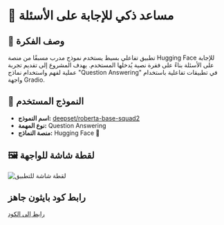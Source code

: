 # 🤖 مساعد ذكي للإجابة على الأسئلة

## 📌 وصف الفكرة
تطبيق تفاعلي بسيط يستخدم نموذج مدرب مسبقًا من منصة Hugging Face للإجابة على الأسئلة بناءً على فقرة نصية يُدخلها المستخدم. يهدف المشروع إلى تقديم تجربة عملية لفهم واستخدام نماذج "Question Answering" في تطبيقات تفاعلية باستخدام واجهة Gradio.

## 🧠 النموذج المستخدم
- **اسم النموذج:** [deepset/roberta-base-squad2](https://huggingface.co/deepset/roberta-base-squad2)
- **نوع المهمة:** Question Answering
- **منصة النماذج:** Hugging Face 🤗

## 🖼️ لقطة شاشة للواجهة
![لقطة شاشة للتطبيق]()

## رابط كود بايثون جاهز 
[رابط إلى الكود  ](https://colab.research.google.com/drive/1TaH_OgkbOCiC9XzqdfwtC-Wd2_pyzoFX#scrollTo=cST-vi4oN3Rc)


